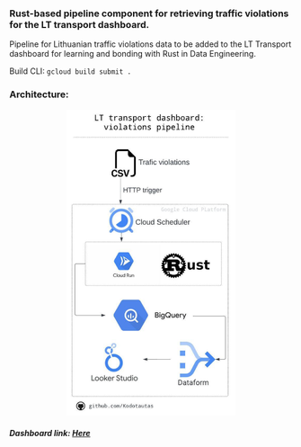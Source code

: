 ### Rust-based pipeline component for retrieving traffic violations for the LT transport dashboard.

Pipeline for Lithuanian traffic violations data to be added to the LT Transport dashboard for learning and bonding with Rust in Data Engineering.

Build CLI: `gcloud build submit .`

### Architecture:
<div align="center">
  <img src="./diagram/t_cars_violences.jpeg" alt="Data Pipeline Diagram" width="300">
</div>

##### Dashboard link: [Here](https://lookerstudio.google.com/s/uMGgaIay7bA)
